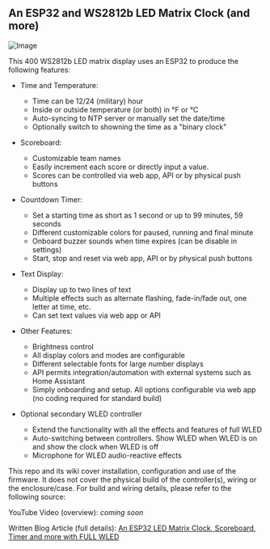 ## An ESP32 and WS2812b LED Matrix Clock (and more)

![Image](https://github.com/user-attachments/assets/c14741ac-3b36-426a-b996-b0b9679540eb)

This 400 WS2812b LED matrix display uses an ESP32 to produce the following features:

- Time and Temperature:
  - Time can be 12/24 (military) hour
  - Inside or outside temperature (or both) in °F or °C
  - Auto-syncing to NTP server or manually set the date/time
  - Optionally switch to showning the time as a "binary clock"

- Scoreboard:
  - Customizable team names
  - Easily increment each score or directly input a value.
  - Scores can be controlled via web app, API or by physical push buttons

- Countdown Timer:
  - Set a starting time as short as 1 second or up to 99 minutes, 59 seconds
  - Different customizable colors for paused, running and final minute
  - Onboard buzzer sounds when time expires (can be disable in settings)
  - Start, stop and reset via web app, API or by physical push buttons

- Text Display:
  - Display up to two lines of text
  - Multiple effects such as alternate flashing, fade-in/fade out, one letter at time, etc.
  - Can set text values via web app or API

- Other Features:
  - Brightness control
  - All display colors and modes are configurable
  - Different selectable fonts for large number displays
  - API permits integration/automation with external systems such as Home Assistant
  - Simply onboarding and setup.  All options configurable via web app (no coding required for standard build)

- Optional secondary WLED controller
  - Extend the functionality with all the effects and features of full WLED
  - Auto-switching between controllers.  Show WLED when WLED is on and show the clock when WLED is off
  - Microphone for WLED audio-reactive effects

This repo and its wiki cover installation, configuration and use of the firmware.  It does not cover the physical build of the controller(s), wiring or the enclosure/case.  For build and wiring details, please refer to the following source:

YouTube Video (overview): _coming soon_

Written Blog Article (full details): [An ESP32 LED Matrix Clock, Scoreboard, Timer and more with FULL WLED](https://resinchemtech.blogspot.com/2025/01/matrix32.html)
 
